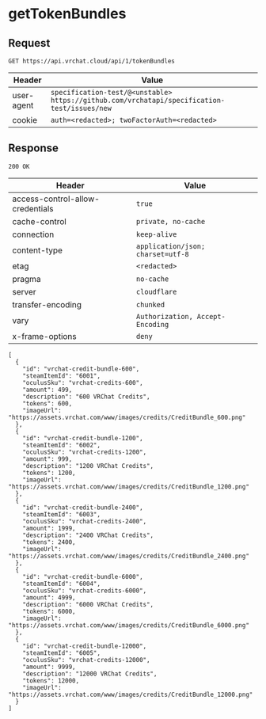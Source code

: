 # getTokenBundles

## Request
`GET https://api.vrchat.cloud/api/1/tokenBundles`

| Header | Value |
| ------ | ----- |
| user-agent | `specification-test/@<unstable> https://github.com/vrchatapi/specification-test/issues/new` |
| cookie | `auth=<redacted>; twoFactorAuth=<redacted>` |


## Response
`200 OK`

| Header | Value |
| ------ | ----- |
| access-control-allow-credentials | `true` |
| cache-control | `private, no-cache` |
| connection | `keep-alive` |
| content-type | `application/json; charset=utf-8` |
| etag | `<redacted>` |
| pragma | `no-cache` |
| server | `cloudflare` |
| transfer-encoding | `chunked` |
| vary | `Authorization, Accept-Encoding` |
| x-frame-options | `deny` |

```jsonc
[
  {
    "id": "vrchat-credit-bundle-600",
    "steamItemId": "6001",
    "oculusSku": "vrchat-credits-600",
    "amount": 499,
    "description": "600 VRChat Credits",
    "tokens": 600,
    "imageUrl": "https://assets.vrchat.com/www/images/credits/CreditBundle_600.png"
  },
  {
    "id": "vrchat-credit-bundle-1200",
    "steamItemId": "6002",
    "oculusSku": "vrchat-credits-1200",
    "amount": 999,
    "description": "1200 VRChat Credits",
    "tokens": 1200,
    "imageUrl": "https://assets.vrchat.com/www/images/credits/CreditBundle_1200.png"
  },
  {
    "id": "vrchat-credit-bundle-2400",
    "steamItemId": "6003",
    "oculusSku": "vrchat-credits-2400",
    "amount": 1999,
    "description": "2400 VRChat Credits",
    "tokens": 2400,
    "imageUrl": "https://assets.vrchat.com/www/images/credits/CreditBundle_2400.png"
  },
  {
    "id": "vrchat-credit-bundle-6000",
    "steamItemId": "6004",
    "oculusSku": "vrchat-credits-6000",
    "amount": 4999,
    "description": "6000 VRChat Credits",
    "tokens": 6000,
    "imageUrl": "https://assets.vrchat.com/www/images/credits/CreditBundle_6000.png"
  },
  {
    "id": "vrchat-credit-bundle-12000",
    "steamItemId": "6005",
    "oculusSku": "vrchat-credits-12000",
    "amount": 9999,
    "description": "12000 VRChat Credits",
    "tokens": 12000,
    "imageUrl": "https://assets.vrchat.com/www/images/credits/CreditBundle_12000.png"
  }
]
```

